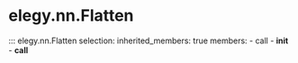 # elegy.nn.Flatten

::: elegy.nn.Flatten
    selection:
        inherited_members: true
        members:
            - call
            - __init__
            - __call__